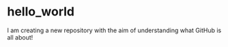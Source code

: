 # hello_world
I am creating a new repository with the aim of understanding what GitHub is all about!
